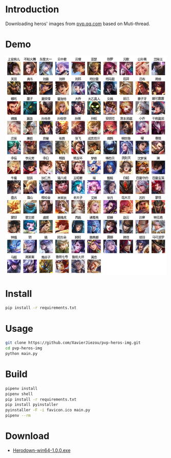 # Introduction
Downloading heros' images from [pvp.qq.com](https://pvp.qq.com/) based on Muti-thread.
# Demo
![demo](demo.jpg)
# Install
```bash
pip install -r requirements.txt
```
# Usage
```bash
git clone https://github.com/XavierJiezou/pvp-heros-img.git
cd pvp-heros-img
python main.py
```
# Build
```bash
pipenv install
pipenv shell
pip install -r requirements.txt
pip install pyinstaller
pyinstaller -F -i favicon.ico main.py
pipenv --rm
```
# Download
- [Herodown-win64-1.0.0.exe](https://github.com/XavierJiezou/python-crawl-learning/releases/download/1.0.0/Herodown-win64-1.0.0.exe)
